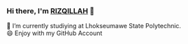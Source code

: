 ### Hi there, I'm <a href='https://github.com/rizqillah-pnl'>RIZQILLAH</a> 👋


<!-- **rizqillah-pnl/rizqillah-pnl** is a ✨ _special_ ✨ repository because its `README.md` (this file) appears on your GitHub profile. -->

<!-- Here are some ideas to get you started: -->

🔭 I’m currently studiying at Lhokseumawe State Polytechnic.<br>
😄 Enjoy with my GitHub Account
<!-- - 🌱 I’m currently learning ...
- 👯 I’m looking to collaborate on ...
- 🤔 I’m looking for help with ...
- 💬 Ask me about ...
- 📫 How to reach me: ...
- 😄 Pronouns: ...
- ⚡ Fun fact: ... -->
